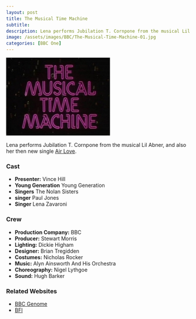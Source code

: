 ```yaml
---
layout: post
title: The Musical Time Machine
subtitle: 
description: Lena performs Jubilation T. Cornpone from the musical Lil Abner, and also her then new single Air Love.
image: /assets/images/BBC/The-Musical-Time-Machine-01.jpg
categories: [BBC One]
---
```


![](/assets/images/BBC/The-Musical-Time-Machine-01.jpg)

Lena performs Jubilation T. Cornpone from the musical Lil Abner, and also her then new single [Air Love](http://127.0.0.1:4000/discography/singles/08-air-love).

### Cast
* **Presenter:** Vince Hill
* **Young Generation** Young Generation
* **Singers** The Nolan Sisters
* **singer** Paul Jones
* **Singer** Lena Zavaroni

### Crew
* **Production Company:** BBC
* **Producer:** Stewart Morris
* **Lighting:** Dickie Higham
* **Designer:** Brian Tregidden
* **Costumes:** Nicholas Rocker
* **Music:** Alyn Ainsworth And His Orchestra
* **Choreography:** Nigel Lythgoe
* **Sound:** Hugh Barker

### Related Websites
* [BBC Genome](http://genome.ch.bbc.co.uk/2972950b578f4d7cbbe42635d91e1f8d)
* [BFI](http://explore.bfi.org.uk/4ce2b85146bf9)

